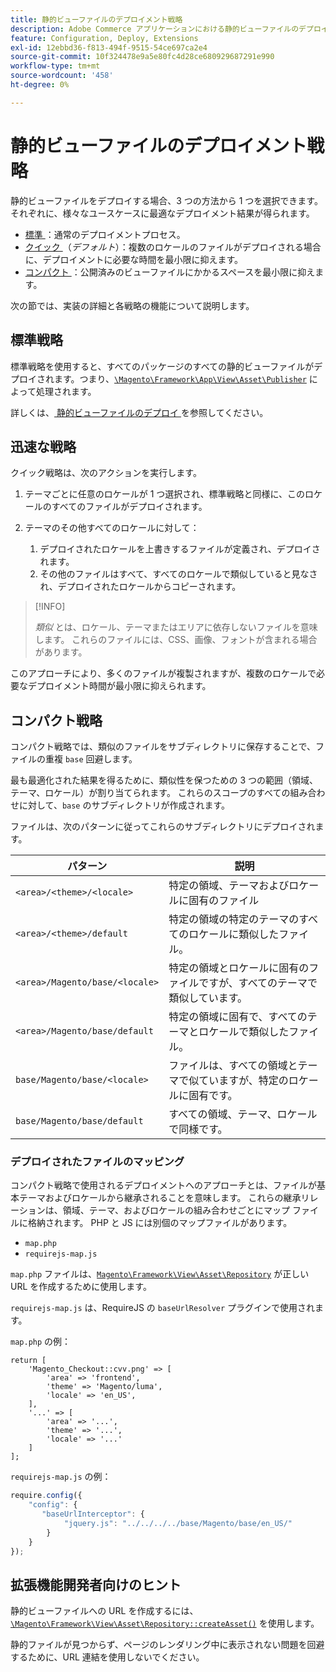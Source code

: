 ```yaml
---
title: 静的ビューファイルのデプロイメント戦略
description: Adobe Commerce アプリケーションにおける静的ビューファイルのデプロイメント戦略について説明します。 様々なユースケースに最適なデプロイメント方法を見つける。
feature: Configuration, Deploy, Extensions
exl-id: 12ebbd36-f813-494f-9515-54ce697ca2e4
source-git-commit: 10f324478e9a5e80fc4d28ce680929687291e990
workflow-type: tm+mt
source-wordcount: '458'
ht-degree: 0%

---
```


# 静的ビューファイルのデプロイメント戦略

静的ビューファイルをデプロイする場合、3 つの方法から 1 つを選択できます。 それぞれに、様々なユースケースに最適なデプロイメント結果が得られます。

- [ 標準 ](#standard-strategy)：通常のデプロイメントプロセス。
- [ クイック ](#quick-strategy) （_デフォルト_）：複数のロケールのファイルがデプロイされる場合に、デプロイメントに必要な時間を最小限に抑えます。
- [ コンパクト ](#compact-strategy)：公開済みのビューファイルにかかるスペースを最小限に抑えます。

次の節では、実装の詳細と各戦略の機能について説明します。

## 標準戦略

標準戦略を使用すると、すべてのパッケージのすべての静的ビューファイルがデプロイされます。つまり、[`\Magento\Framework\App\View\Asset\Publisher`](https://github.com/magento/magento2/blob/2.4/lib/internal/Magento/Framework/App/View/Asset/Publisher.php) によって処理されます。

詳しくは、[ 静的ビューファイルのデプロイ ](../cli/static-view-file-deployment.md) を参照してください。

## 迅速な戦略

クイック戦略は、次のアクションを実行します。

1. テーマごとに任意のロケールが 1 つ選択され、標準戦略と同様に、このロケールのすべてのファイルがデプロイされます。
1. テーマのその他すべてのロケールに対して：

   1. デプロイされたロケールを上書きするファイルが定義され、デプロイされます。
   1. その他のファイルはすべて、すべてのロケールで類似していると見なされ、デプロイされたロケールからコピーされます。

>[!INFO]
>
>_類似_ とは、ロケール、テーマまたはエリアに依存しないファイルを意味します。 これらのファイルには、CSS、画像、フォントが含まれる場合があります。

このアプローチにより、多くのファイルが複製されますが、複数のロケールで必要なデプロイメント時間が最小限に抑えられます。

## コンパクト戦略

コンパクト戦略では、類似のファイルをサブディレクトリに保存することで、ファイルの重複 `base` 回避します。

最も最適化された結果を得るために、類似性を保つための 3 つの範囲（領域、テーマ、ロケール）が割り当てられます。 これらのスコープのすべての組み合わせに対して、`base` のサブディレクトリが作成されます。

ファイルは、次のパターンに従ってこれらのサブディレクトリにデプロイされます。

| パターン | 説明 |
| ------- | ----------- |
| `<area>/<theme>/<locale>` | 特定の領域、テーマおよびロケールに固有のファイル |
| `<area>/<theme>/default` | 特定の領域の特定のテーマのすべてのロケールに類似したファイル。 |
| `<area>/Magento/base/<locale>` | 特定の領域とロケールに固有のファイルですが、すべてのテーマで類似しています。 |
| `<area>/Magento/base/default` | 特定の領域に固有で、すべてのテーマとロケールで類似したファイル。 |
| `base/Magento/base/<locale>` | ファイルは、すべての領域とテーマで似ていますが、特定のロケールに固有です。 |
| `base/Magento/base/default` | すべての領域、テーマ、ロケールで同様です。 |

### デプロイされたファイルのマッピング

コンパクト戦略で使用されるデプロイメントへのアプローチとは、ファイルが基本テーマおよびロケールから継承されることを意味します。 これらの継承リレーションは、領域、テーマ、およびロケールの組み合わせごとにマップ ファイルに格納されます。 PHP と JS には別個のマップファイルがあります。

- `map.php`
- `requirejs-map.js`

`map.php` ファイルは、[`Magento\Framework\View\Asset\Repository`](https://github.com/magento/magento2/blob/2.4/lib/internal/Magento/Framework/View/Asset/Repository.php) が正しい URL を作成するために使用します。

`requirejs-map.js` は、RequireJS の `baseUrlResolver` プラグインで使用されます。

`map.php` の例：

```php?start_inline=1
return [
    'Magento_Checkout::cvv.png' => [
        'area' => 'frontend',
        'theme' => 'Magento/luma',
        'locale' => 'en_US',
    ],
    '...' => [
        'area' => '...',
        'theme' => '...',
        'locale' => '...'
    ]
];
```

`requirejs-map.js` の例：

```js
require.config({
    "config": {
       "baseUrlInterceptor": {
            "jquery.js": "../../../../base/Magento/base/en_US/"
        }
    }
});
```

## 拡張機能開発者向けのヒント

静的ビューファイルへの URL を作成するには、[`\Magento\Framework\View\Asset\Repository::createAsset()`](https://github.com/magento/magento2/blob/2.4/lib/internal/Magento/Framework/View/Asset/Repository.php#L211-L244) を使用します。

静的ファイルが見つからず、ページのレンダリング中に表示されない問題を回避するために、URL 連結を使用しないでください。

